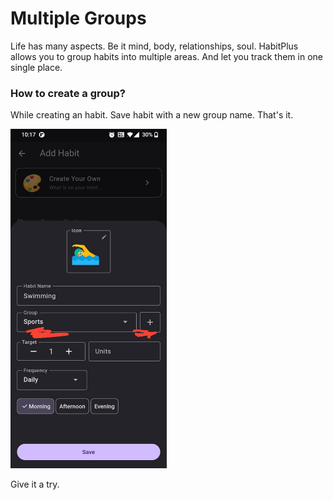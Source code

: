 # Multiple Groups

Life has many aspects. Be it mind, body, relationships, soul. 
HabitPlus allows you to group habits into multiple areas. And let you track them in one single place.

### How to create a group?

While creating an habit. Save habit with a new group name. That's it.

<img src="assets/img/addHabitGroup.jpeg" alt="Alt Text" width="250">


Give it a try.